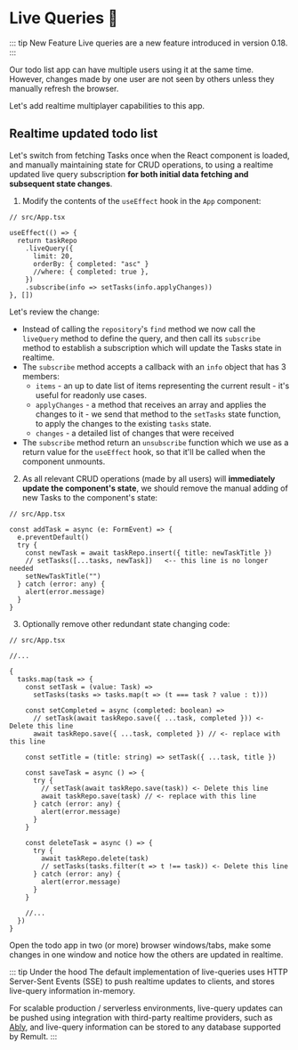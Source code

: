 # Live Queries :rocket:

::: tip New Feature
Live queries are a new feature introduced in version 0.18.
:::

Our todo list app can have multiple users using it at the same time. However, changes made by one user are not seen by others unless they manually refresh the browser.

Let's add realtime multiplayer capabilities to this app.

## Realtime updated todo list

Let's switch from fetching Tasks once when the React component is loaded, and manually maintaining state for CRUD operations, to using a realtime updated live query subscription **for both initial data fetching and subsequent state changes**.

1. Modify the contents of the `useEffect` hook in the `App` component:

```ts{4-5,10}
// src/App.tsx

useEffect(() => {
  return taskRepo
    .liveQuery({
      limit: 20,
      orderBy: { completed: "asc" }
      //where: { completed: true },
    })
    .subscribe(info => setTasks(info.applyChanges))
}, [])
```

Let's review the change:

- Instead of calling the `repository`'s `find` method we now call the `liveQuery` method to define the query, and then call its `subscribe` method to establish a subscription which will update the Tasks state in realtime.
- The `subscribe` method accepts a callback with an `info` object that has 3 members:
  - `items` - an up to date list of items representing the current result - it's useful for readonly use cases.
  - `applyChanges` - a method that receives an array and applies the changes to it - we send that method to the `setTasks` state function, to apply the changes to the existing `tasks` state.
  - `changes` - a detailed list of changes that were received
- The `subscribe` method return an `unsubscribe` function which we use as a return value for the `useEffect` hook, so that it'll be called when the component unmounts.

2. As all relevant CRUD operations (made by all users) will **immediately update the component's state**, we should remove the manual adding of new Tasks to the component's state:

```ts{7}
// src/App.tsx

const addTask = async (e: FormEvent) => {
  e.preventDefault()
  try {
    const newTask = await taskRepo.insert({ title: newTaskTitle })
    // setTasks([...tasks, newTask])   <-- this line is no longer needed
    setNewTaskTitle("")
  } catch (error: any) {
    alert(error.message)
  }
}
```

3. Optionally remove other redundant state changing code:

```tsx{11-12,18-19,28}
// src/App.tsx

//...

{
  tasks.map(task => {
    const setTask = (value: Task) =>
      setTasks(tasks => tasks.map(t => (t === task ? value : t)))

    const setCompleted = async (completed: boolean) =>
      // setTask(await taskRepo.save({ ...task, completed })) <- Delete this line
      await taskRepo.save({ ...task, completed }) // <- replace with this line

    const setTitle = (title: string) => setTask({ ...task, title })

    const saveTask = async () => {
      try {
        // setTask(await taskRepo.save(task)) <- Delete this line
        await taskRepo.save(task) // <- replace with this line
      } catch (error: any) {
        alert(error.message)
      }
    }

    const deleteTask = async () => {
      try {
        await taskRepo.delete(task)
        // setTasks(tasks.filter(t => t !== task)) <- Delete this line
      } catch (error: any) {
        alert(error.message)
      }
    }

    //...
  })
}
```

Open the todo app in two (or more) browser windows/tabs, make some changes in one window and notice how the others are updated in realtime.

::: tip Under the hood
The default implementation of live-queries uses HTTP Server-Sent Events (SSE) to push realtime updates to clients, and stores live-query information in-memory.

For scalable production / serverless environments, live-query updates can be pushed using integration with third-party realtime providers, such as [Ably](https://ably.com/), and live-query information can be stored to any database supported by Remult.
:::